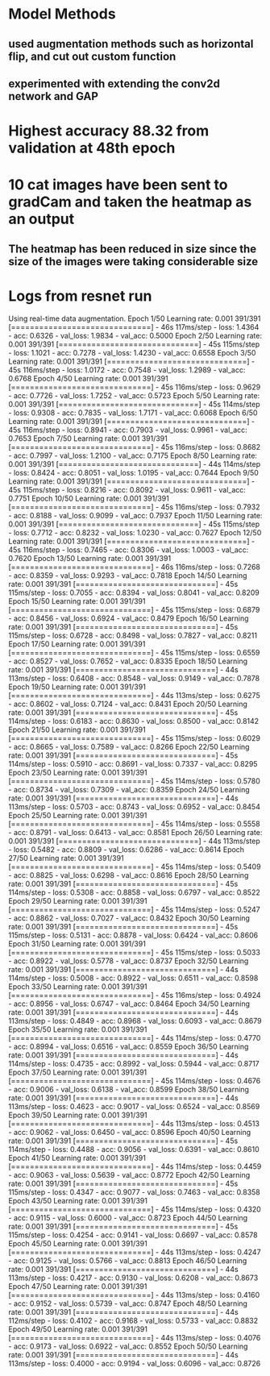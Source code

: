 # Model Methods
## used augmentation methods such as horizontal flip, and cut out custom function
## experimented with extending the conv2d network and GAP
# Highest accuracy 88.32 from validation at 48th epoch
# 10 cat images have been sent to gradCam and taken the heatmap as an output
## The heatmap has been reduced in size since the size of the images were taking considerable size
# Logs from resnet run

Using real-time data augmentation.
Epoch 1/50
Learning rate:  0.001
391/391 [==============================] - 46s 117ms/step - loss: 1.4364 - acc: 0.6326 - val_loss: 1.9834 - val_acc: 0.5000
Epoch 2/50
Learning rate:  0.001
391/391 [==============================] - 45s 115ms/step - loss: 1.1021 - acc: 0.7278 - val_loss: 1.4230 - val_acc: 0.6558
Epoch 3/50
Learning rate:  0.001
391/391 [==============================] - 45s 116ms/step - loss: 1.0172 - acc: 0.7548 - val_loss: 1.2989 - val_acc: 0.6768
Epoch 4/50
Learning rate:  0.001
391/391 [==============================] - 45s 116ms/step - loss: 0.9629 - acc: 0.7726 - val_loss: 1.7252 - val_acc: 0.5723
Epoch 5/50
Learning rate:  0.001
391/391 [==============================] - 45s 114ms/step - loss: 0.9308 - acc: 0.7835 - val_loss: 1.7171 - val_acc: 0.6068
Epoch 6/50
Learning rate:  0.001
391/391 [==============================] - 45s 116ms/step - loss: 0.8941 - acc: 0.7903 - val_loss: 0.9961 - val_acc: 0.7653
Epoch 7/50
Learning rate:  0.001
391/391 [==============================] - 45s 116ms/step - loss: 0.8682 - acc: 0.7997 - val_loss: 1.2100 - val_acc: 0.7175
Epoch 8/50
Learning rate:  0.001
391/391 [==============================] - 44s 114ms/step - loss: 0.8424 - acc: 0.8051 - val_loss: 1.0195 - val_acc: 0.7644
Epoch 9/50
Learning rate:  0.001
391/391 [==============================] - 45s 115ms/step - loss: 0.8216 - acc: 0.8092 - val_loss: 0.9611 - val_acc: 0.7751
Epoch 10/50
Learning rate:  0.001
391/391 [==============================] - 45s 116ms/step - loss: 0.7932 - acc: 0.8188 - val_loss: 0.9099 - val_acc: 0.7937
Epoch 11/50
Learning rate:  0.001
391/391 [==============================] - 45s 115ms/step - loss: 0.7712 - acc: 0.8232 - val_loss: 1.0230 - val_acc: 0.7627
Epoch 12/50
Learning rate:  0.001
391/391 [==============================] - 45s 116ms/step - loss: 0.7465 - acc: 0.8306 - val_loss: 1.0003 - val_acc: 0.7620
Epoch 13/50
Learning rate:  0.001
391/391 [==============================] - 46s 116ms/step - loss: 0.7268 - acc: 0.8359 - val_loss: 0.9293 - val_acc: 0.7818
Epoch 14/50
Learning rate:  0.001
391/391 [==============================] - 45s 115ms/step - loss: 0.7055 - acc: 0.8394 - val_loss: 0.8041 - val_acc: 0.8209
Epoch 15/50
Learning rate:  0.001
391/391 [==============================] - 45s 115ms/step - loss: 0.6879 - acc: 0.8456 - val_loss: 0.6924 - val_acc: 0.8479
Epoch 16/50
Learning rate:  0.001
391/391 [==============================] - 45s 115ms/step - loss: 0.6728 - acc: 0.8498 - val_loss: 0.7827 - val_acc: 0.8211
Epoch 17/50
Learning rate:  0.001
391/391 [==============================] - 45s 115ms/step - loss: 0.6559 - acc: 0.8527 - val_loss: 0.7652 - val_acc: 0.8335
Epoch 18/50
Learning rate:  0.001
391/391 [==============================] - 44s 113ms/step - loss: 0.6408 - acc: 0.8548 - val_loss: 0.9149 - val_acc: 0.7878
Epoch 19/50
Learning rate:  0.001
391/391 [==============================] - 44s 113ms/step - loss: 0.6275 - acc: 0.8602 - val_loss: 0.7124 - val_acc: 0.8431
Epoch 20/50
Learning rate:  0.001
391/391 [==============================] - 45s 114ms/step - loss: 0.6183 - acc: 0.8630 - val_loss: 0.8500 - val_acc: 0.8142
Epoch 21/50
Learning rate:  0.001
391/391 [==============================] - 45s 115ms/step - loss: 0.6029 - acc: 0.8665 - val_loss: 0.7589 - val_acc: 0.8266
Epoch 22/50
Learning rate:  0.001
391/391 [==============================] - 45s 114ms/step - loss: 0.5910 - acc: 0.8691 - val_loss: 0.7337 - val_acc: 0.8295
Epoch 23/50
Learning rate:  0.001
391/391 [==============================] - 45s 114ms/step - loss: 0.5780 - acc: 0.8734 - val_loss: 0.7309 - val_acc: 0.8359
Epoch 24/50
Learning rate:  0.001
391/391 [==============================] - 44s 113ms/step - loss: 0.5703 - acc: 0.8743 - val_loss: 0.6952 - val_acc: 0.8454
Epoch 25/50
Learning rate:  0.001
391/391 [==============================] - 45s 114ms/step - loss: 0.5558 - acc: 0.8791 - val_loss: 0.6413 - val_acc: 0.8581
Epoch 26/50
Learning rate:  0.001
391/391 [==============================] - 44s 113ms/step - loss: 0.5482 - acc: 0.8809 - val_loss: 0.6286 - val_acc: 0.8614
Epoch 27/50
Learning rate:  0.001
391/391 [==============================] - 45s 114ms/step - loss: 0.5409 - acc: 0.8825 - val_loss: 0.6298 - val_acc: 0.8616
Epoch 28/50
Learning rate:  0.001
391/391 [==============================] - 45s 114ms/step - loss: 0.5308 - acc: 0.8858 - val_loss: 0.6797 - val_acc: 0.8522
Epoch 29/50
Learning rate:  0.001
391/391 [==============================] - 45s 114ms/step - loss: 0.5247 - acc: 0.8862 - val_loss: 0.7027 - val_acc: 0.8432
Epoch 30/50
Learning rate:  0.001
391/391 [==============================] - 45s 115ms/step - loss: 0.5131 - acc: 0.8878 - val_loss: 0.6424 - val_acc: 0.8606
Epoch 31/50
Learning rate:  0.001
391/391 [==============================] - 45s 115ms/step - loss: 0.5033 - acc: 0.8922 - val_loss: 0.5778 - val_acc: 0.8737
Epoch 32/50
Learning rate:  0.001
391/391 [==============================] - 44s 114ms/step - loss: 0.5008 - acc: 0.8922 - val_loss: 0.6511 - val_acc: 0.8598
Epoch 33/50
Learning rate:  0.001
391/391 [==============================] - 45s 116ms/step - loss: 0.4924 - acc: 0.8956 - val_loss: 0.6747 - val_acc: 0.8464
Epoch 34/50
Learning rate:  0.001
391/391 [==============================] - 44s 113ms/step - loss: 0.4849 - acc: 0.8968 - val_loss: 0.6093 - val_acc: 0.8679
Epoch 35/50
Learning rate:  0.001
391/391 [==============================] - 44s 114ms/step - loss: 0.4770 - acc: 0.8994 - val_loss: 0.6516 - val_acc: 0.8559
Epoch 36/50
Learning rate:  0.001
391/391 [==============================] - 44s 114ms/step - loss: 0.4735 - acc: 0.8992 - val_loss: 0.5944 - val_acc: 0.8717
Epoch 37/50
Learning rate:  0.001
391/391 [==============================] - 45s 114ms/step - loss: 0.4676 - acc: 0.9006 - val_loss: 0.6138 - val_acc: 0.8599
Epoch 38/50
Learning rate:  0.001
391/391 [==============================] - 44s 113ms/step - loss: 0.4623 - acc: 0.9017 - val_loss: 0.6524 - val_acc: 0.8569
Epoch 39/50
Learning rate:  0.001
391/391 [==============================] - 44s 113ms/step - loss: 0.4513 - acc: 0.9062 - val_loss: 0.6450 - val_acc: 0.8596
Epoch 40/50
Learning rate:  0.001
391/391 [==============================] - 45s 114ms/step - loss: 0.4488 - acc: 0.9056 - val_loss: 0.6391 - val_acc: 0.8610
Epoch 41/50
Learning rate:  0.001
391/391 [==============================] - 44s 114ms/step - loss: 0.4459 - acc: 0.9063 - val_loss: 0.5639 - val_acc: 0.8772
Epoch 42/50
Learning rate:  0.001
391/391 [==============================] - 45s 115ms/step - loss: 0.4347 - acc: 0.9077 - val_loss: 0.7463 - val_acc: 0.8358
Epoch 43/50
Learning rate:  0.001
391/391 [==============================] - 45s 114ms/step - loss: 0.4320 - acc: 0.9115 - val_loss: 0.6000 - val_acc: 0.8723
Epoch 44/50
Learning rate:  0.001
391/391 [==============================] - 45s 115ms/step - loss: 0.4254 - acc: 0.9141 - val_loss: 0.6697 - val_acc: 0.8578
Epoch 45/50
Learning rate:  0.001
391/391 [==============================] - 44s 113ms/step - loss: 0.4247 - acc: 0.9125 - val_loss: 0.5766 - val_acc: 0.8813
Epoch 46/50
Learning rate:  0.001
391/391 [==============================] - 44s 113ms/step - loss: 0.4217 - acc: 0.9130 - val_loss: 0.6208 - val_acc: 0.8673
Epoch 47/50
Learning rate:  0.001
391/391 [==============================] - 44s 113ms/step - loss: 0.4160 - acc: 0.9152 - val_loss: 0.5739 - val_acc: 0.8747
Epoch 48/50
Learning rate:  0.001
391/391 [==============================] - 44s 112ms/step - loss: 0.4102 - acc: 0.9168 - val_loss: 0.5733 - val_acc: 0.8832
Epoch 49/50
Learning rate:  0.001
391/391 [==============================] - 44s 113ms/step - loss: 0.4076 - acc: 0.9173 - val_loss: 0.6922 - val_acc: 0.8552
Epoch 50/50
Learning rate:  0.001
391/391 [==============================] - 44s 113ms/step - loss: 0.4000 - acc: 0.9194 - val_loss: 0.6096 - val_acc: 0.8726
